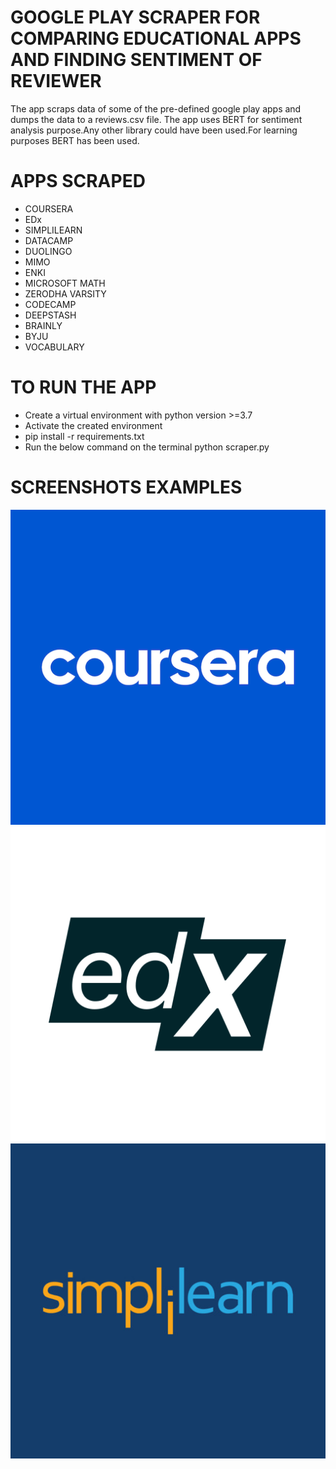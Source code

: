 # GOOGLE PLAY SCRAPER FOR COMPARING EDUCATIONAL APPS AND FINDING SENTIMENT OF REVIEWER

The app scraps data of some of the pre-defined google play apps and dumps the data to a reviews.csv file. The app uses BERT for sentiment analysis purpose.Any other library could have been used.For learning purposes BERT has been used.

# APPS SCRAPED

- COURSERA
- EDx
- SIMPLILEARN
- DATACAMP
- DUOLINGO
- MIMO
- ENKI
- MICROSOFT MATH
- ZERODHA VARSITY
- CODECAMP
- DEEPSTASH
- BRAINLY
- BYJU
- VOCABULARY

# TO RUN THE APP

- Create a virtual environment with python version >=3.7
- Activate the created environment
- pip install -r requirements.txt
- Run the below command on the terminal
    python scraper.py

# SCREENSHOTS EXAMPLES

  ![plot](./images/Coursera.png)
  ![plot](./images/edX.png)
  ![plot](./images/Simplilearn.png)
